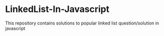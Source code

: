 # LinkedList-In-Javascript
This repository contains solutions to popular linked list question/solution in javascript
